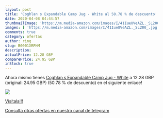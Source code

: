 ```yaml
---
layout: post
title: 'Coghlan s Expandable Camp Jug - White al 50.78 % de descuento'
date: 2020-04-08 04:44:57
thumbnailImage: 'https://m.media-amazon.com/images/I/41IueUVeAZL._SL200_.jpg'
images: [ 'https://m.media-amazon.com/images/I/41IueUVeAZL._SL200_.jpg' ]
comments: true
category: ofertas
author: ring
slug: B0001XRPHM
description:
actualPrice: 12.28 GBP
comparePrice: 24.95 GBP
inStock: true
---
```


Ahora mismo tienes [Coghlan s Expandable Camp Jug - White](https://www.amazon.com/dp/B0001XRPHM/?tag=redken08-20) a 12.28 GBP (original: 24.95 GBP) (50.78 %  de descuento) en el siguiente enlace!

[![](https://m.media-amazon.com/images/I/41IueUVeAZL._SL200_.jpg)](https://www.amazon.com/dp/B0001XRPHM/?tag=redken08-20)

[Visítala!!!](https://www.amazon.com/dp/B0001XRPHM/?tag=redken08-20)

[Consulta otras ofertas en nuestro canal de telegram](https://t.me/s/ofertas25)
